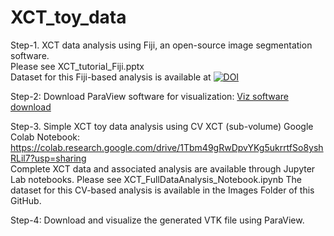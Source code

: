 # XCT_toy_data

Step-1. XCT data analysis using Fiji, an open-source image segmentation software. \
Please see XCT_tutorial_Fiji.pptx \
Dataset for this Fiji-based analysis is available at [![DOI](https://zenodo.org/badge/DOI/10.5281/zenodo.8377889.svg)](https://doi.org/10.5281/zenodo.8377889)

Step-2: Download ParaView software for visualization: [Viz software download](https://www.paraview.org/download/)

Step-3. Simple XCT toy data analysis using CV
XCT (sub-volume) Google Colab Notebook: https://colab.research.google.com/drive/1Tbm49gRwDpvYKg5ukrrtfSo8yshRLil7?usp=sharing \
Complete XCT data and associated analysis are available through Jupyter Lab notebooks. Please see XCT_FullDataAnalysis_Notebook.ipynb
The dataset for this CV-based analysis is available in the Images Folder of this GitHub. 

Step-4: Download and visualize the generated VTK file using ParaView.
